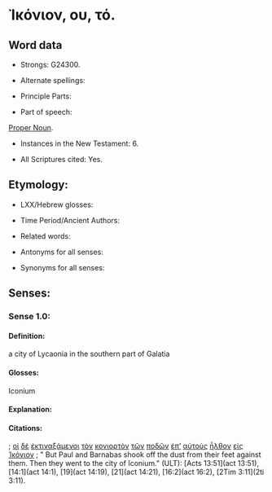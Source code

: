 # Ἰκόνιον, ου, τό.

<!-- Status: S3=Needs2ndReview -->
<!-- Lexica used for edits: BDAG, LN, FFM, A-S  -->

## Word data

* Strongs: G24300.

* Alternate spellings:

* Principle Parts: 

* Part of speech: 

[Proper Noun](http://ugg.readthedocs.io/en/latest/proper_noun.html).

* Instances in the New Testament: 6.

* All Scriptures cited: Yes.

## Etymology: 

* LXX/Hebrew glosses: 

* Time Period/Ancient Authors: 

* Related words: 

* Antonyms for all senses:

* Synonyms for all senses: 

## Senses:

### Sense  1.0: 

#### Definition: 

a city of Lycaonia in the southern part of Galatia

#### Glosses: 

Iconium

#### Explanation: 

#### Citations: 

; [οἱ](../G35880/01.md) [δὲ](../G11610/01.md) [ἐκτιναξάμενοι](../G16210/01.md) [τὸν](../G35880/01.md) [κονιορτὸν](../G28680/01.md) [τῶν](../G35880/01.md) [ποδῶν](../G42280/01.md) [ἐπ’](../G19090/01.md) [αὐτοὺς](../G08460/01.md) [ἦλθον](../G20640/01.md) [εἰς](../G15190/01.md) [Ἰκόνιον](../G24300/01.md)
; " But Paul and Barnabas shook off the dust from their feet against them. Then they went to the city of Iconium." (ULT): 
[Acts 13:51](act 13:51), [14:1](act 14:1), [19](act 14:19), [21](act 14:21), [16:2](act 16:2), [2Tim 3:11](2ti 3:11).
